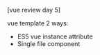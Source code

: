 [vue review day 5]

vue template
2 ways:
- ES5 vue instance attribute
- Single file component <template> code

things to remember : mustache {{}} and v-bind

mustache {{}}  very famous template syntax(used in other lang., frameworks as well)
v-bind : data connection between data value and HTML attributes(id, class, style, etc.)

JS expression can be used in vue template.
  ex: <p>{{message.split('').reverse().join() }}</p>
in that case, {{message}} must be binded in vue instance
JS declaration, 'if' cannot be used.
vue template should display simple results. so ex is not a good example.(use 'computed')

vue Directive : all the v- prefix series attributes.
  ex: <a v-if:"flag">blahblah</a>    <- if flag value is true, blahblah will appear.

major vue Directives to remember:
- v-if
- v-for
- v-show    <- equivalent to css:display:none. (not deleting, just hiding)
- v-bind    <- mapping HTMl basic attributes and vue data attr.
- v-on      <- for event
- v-model   <- for 'form'. limited use on certain tags <input><select><textarea> , etc.
  -> v-model is similar to 2-way data binding of Angular.  
 
Directives can pass events and parameters.
  
computed vs methods:  
computed - auto run upon data change (use caching- meaning it keeps value and return when needed)  
methods - logic runs only when called (no caching)  
 -> for repeated complicated calculations, computed might have better performance.  

watch:
similar to computed, but suitable for more time-consuming async process.

<important> what is Async process?
- When wep app requests data, http request to server occurs.
- but you never know when the request can be responded, by the time JS code runs.
- so to prevent it from bothering other JS codes,
- you request data in some other area(Execution context) and wait for the response.
- This is Javascript Asynchronous process Logic.
